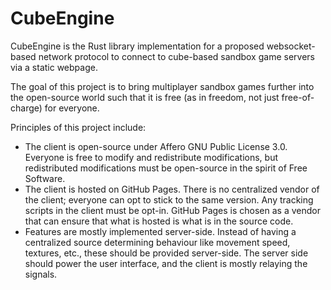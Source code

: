 # CubeEngine
CubeEngine is the Rust library implementation for a proposed websocket-based network protocol to connect to cube-based sandbox game servers via a static webpage.

The goal of this project is to bring multiplayer sandbox games further into the open-source world such that it is free (as in freedom, not just free-of-charge) for everyone.

Principles of this project include:
- The client is open-source under Affero GNU Public License 3.0. Everyone is free to modify and redistribute modifications, but redistributed modifications must be open-source in the spirit of Free Software.
- The client is hosted on GitHub Pages. There is no centralized vendor of the client; everyone can opt to stick to the same version. Any tracking scripts in the client must be opt-in. GitHub Pages is chosen as a vendor that can ensure that what is hosted is what is in the source code.
- Features are mostly implemented server-side. Instead of having a centralized source determining behaviour like movement speed, textures, etc., these should be provided server-side. The server side should power the user interface, and the client is mostly relaying the signals.

